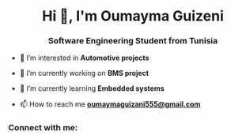 <h1 align="center">Hi 👋, I'm Oumayma Guizeni</h1>
<h3 align="center"> Software Engineering Student from Tunisia</h3>

- 👀 I’m interested in **Automotive projects**

- 🔭 I’m currently working on **BMS project**

- 🌱 I’m currently learning **Embedded systems**

- 📫 How to reach me **oumaymaguizani555@gmail.com**

<h3 align="left">Connect with me:</h3>
<p align="left">
<a href="https://www.linkedin.com/in/guizeni-oumayma-5391671a5/" </a></p>
